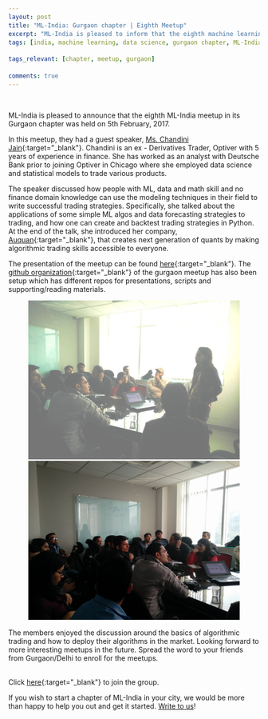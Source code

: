 ```yaml
---
layout: post
title: "ML-India: Gurgaon chapter | Eighth Meetup"
excerpt: "ML-India is pleased to inform that the eighth machine learning meetup in its Gurgaon chapter was held on 5th February 2017. The members discussed how people with ML, data and math skills, and no finance domain knowledge can use the modeling techniques in their field to write successful trading strategies." 
tags: [india, machine learning, data science, gurgaon chapter, ML-India, meetup]

tags_relevant: [chapter, meetup, gurgaon]

comments: true
---
```

<br>

ML-India is pleased to announce that the eighth ML-India meetup in its Gurgaon chapter was held on 5th February, 2017. 

  

In this meetup, they had a guest speaker, [Ms. Chandini Jain](https://in.linkedin.com/in/chandinijain){:target="_blank"}. Chandini is an ex - Derivatives Trader, Optiver with 5 years of experience in finance. She has worked as an analyst with Deutsche Bank prior to joining Optiver in Chicago where she employed data science and statistical models to trade various products.
  

The speaker discussed how people with ML, data and math skill and no finance domain knowledge can use the modeling techniques in their field to write successful trading strategies. Specifically, she talked about the applications of some simple ML algos and data forecasting strategies to trading, and how one can create and backtest trading strategies in Python. At the end of the talk, she introduced her company, [Auquan](http://auquan.com/){:target="_blank"}, that creates next generation of quants by making algorithmic trading skills accessible to everyone.   

The presentation of the meetup can be found [here](https://github.com/ML-India/ML-India-Gurgaon-Chapter/blob/master/Presentations/8th%20Meetup%20-%20Chandini%20Jain%2C%20Auquan.pdf){:target="_blank"}. The [github organization](https://github.com/ML-India-Gurgaon-Chapter){:target="_blank"} of the gurgaon meetup has also been setup which has different repos for presentations, scripts and supporting/reading materials.

<figure class="half">
    <a href="/images/step0004.jpg"><img src="/images/step0004.jpg"></a>
    <a href="/images/IMG_20170205_114506.jpg"><img src="/images/IMG_20170205_114506.jpg"></a>
    <figcaption></figcaption>
</figure>

The members enjoyed the discussion around the basics of algorithmic trading and how to deploy their algorithms in the market. Looking forward to more interesting meetups in the future. Spread the word to your friends from Gurgaon/Delhi to enroll for the meetups.

<br>Click [here](http://www.meetup.com/Machine-Learning-India-Gurgaon/){:target="_blank"} to join the group.

If you wish to start a chapter of ML-India in your city, we would be more than happy to help you out and get it started. <a href="mailto:varun@aspiringminds.com" target="_top">Write to us</a>!
